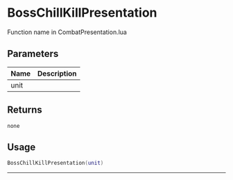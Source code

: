 # BossChillKillPresentation

Function name in CombatPresentation.lua

## Parameters

| Name | Description |
| ---- | ----------- |
| unit |             |

## Returns

`none`

## Usage

```lua
BossChillKillPresentation(unit)
```

---
